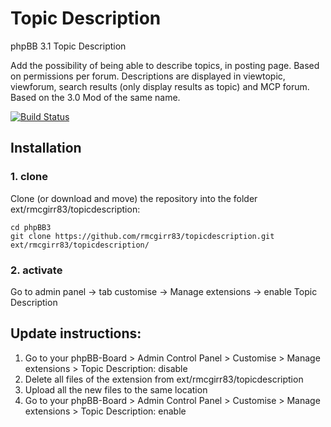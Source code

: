 Topic Description
===============

phpBB 3.1 Topic Description

Add the possibility of being able to describe topics, in posting page. Based on permissions per forum.  Descriptions are displayed in viewtopic, viewforum, search results (only display results as topic) and MCP forum.  Based on the 3.0 Mod of the same name.

[![Build Status](https://travis-ci.com/rmcgirr83/topicdescription.svg?branch=master)](https://travis-ci.com/rmcgirr83/topicdescription)

## Installation

### 1. clone
Clone (or download and move) the repository into the folder ext/rmcgirr83/topicdescription:

```
cd phpBB3
git clone https://github.com/rmcgirr83/topicdescription.git ext/rmcgirr83/topicdescription/
```

### 2. activate
Go to admin panel -> tab customise -> Manage extensions -> enable Topic Description


## Update instructions:
1. Go to your phpBB-Board > Admin Control Panel > Customise > Manage extensions > Topic Description: disable
2. Delete all files of the extension from ext/rmcgirr83/topicdescription
3. Upload all the new files to the same location
4. Go to your phpBB-Board > Admin Control Panel > Customise > Manage extensions > Topic Description: enable